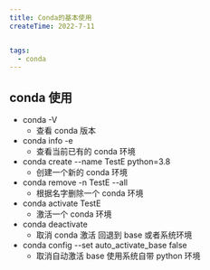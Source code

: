 ```yaml
---
title: Conda的基本使用
createTime: 2022-7-11


tags:
  - conda
---
```


## conda 使用

- conda -V
  - 查看 conda 版本
- conda info -e
  - 查看当前已有的 conda 环境
- conda create --name TestE python=3.8
  - 创建一个新的 conda 环境
- conda remove -n TestE --all
  - 根据名字删除一个 conda 环境
- conda activate TestE
  - 激活一个 conda 环境
- conda deactivate
  - 取消 conda 激活 回退到 base 或者系统环境
- conda config --set auto_activate_base false
  - 取消自动激活 base 使用系统自带 python 环境
